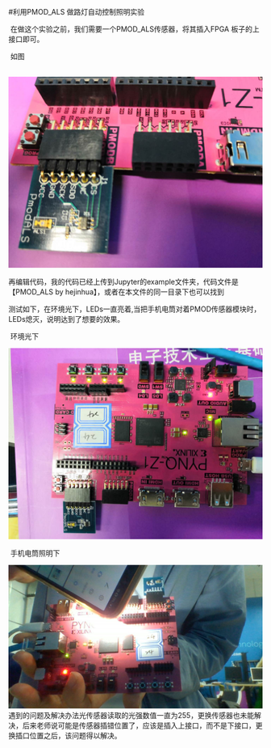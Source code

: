 #利用PMOD_ALS 做路灯自动控制照明实验

​	在做这个实验之前，我们需要一个PMOD_ALS传感器，将其插入FPGA 板子的上接口即可。

​    如图

​	![avatar](20190722155742.jpg)

 再编辑代码，我的代码已经上传到Jupyter的example文件夹，代码文件是【PMOD_ALS by hejinhua】，或者在本文件的同一目录下也可以找到

测试如下，在环境光下，LEDs一直亮着,当把手机电筒对着PMOD传感器模块时，LEDs熄灭，说明达到了想要的效果。

​	环境光下

![avatar](20190722155801.jpg)

​		手机电筒照明下

![avatar](WIN_20190722_16_07_03_Pro.jpg)
​遇到的问题及解决办法
   ​光传感器读取的光强数值一直为255，更换传感器也未能解决，后来老师说可能是传感器插错位置了，应该是插入上接口，而不是下接口，更换插口位置之后，该问题得以解决。
